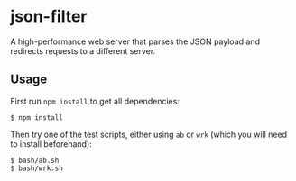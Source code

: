 # json-filter

A high-performance web server that parses the JSON payload and redirects requests to a different server.

## Usage

First run `npm install` to get all dependencies:

    $ npm install

Then try one of the test scripts, either using `ab` or `wrk` (which you will need to install beforehand):

    $ bash/ab.sh
    $ bash/wrk.sh


